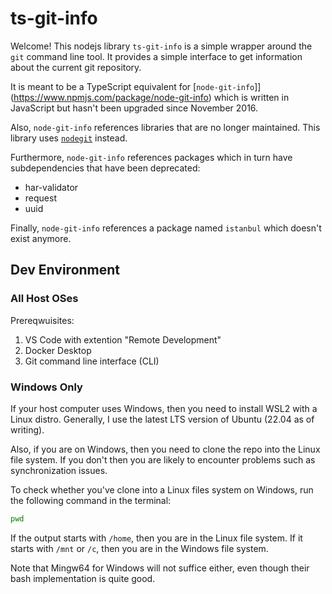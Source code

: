 # ts-git-info

Welcome! This nodejs library `ts-git-info` is a simple wrapper around the `git` command line tool. It provides a simple interface to get information about the current git repository.

It is meant to be a TypeScript equivalent for [`node-git-info`]](https://www.npmjs.com/package/node-git-info) which is written in JavaScript but hasn't been upgraded since November 2016.

Also, `node-git-info` references libraries that are no longer maintained. This library uses [`nodegit`](https://www.npmjs.com/package/nodegit) instead.

Furthermore, `node-git-info` references packages which in turn have subdependencies that have been deprecated:
- har-validator
- request
- uuid

Finally, `node-git-info` references a package named `istanbul` which doesn't exist anymore.

## Dev Environment

### All Host OSes

Prereqwuisites:
1. VS Code with extention "Remote Development"
2. Docker Desktop
3. Git command line interface (CLI)

### Windows Only

If your host computer uses Windows, then you need to install WSL2 with a Linux distro. Generally, I use the latest LTS version of Ubuntu (22.04 as of writing).

Also, if you are on Windows, then you need to clone the repo into the Linux file system. If you don't then you are likely to encounter problems such as synchronization issues.

To check whether you've clone into a Linux files system on Windows, run the following command in the terminal:

```bash
pwd
```

If the output starts with `/home`, then you are in the Linux file system. If it starts with `/mnt` or `/c`, then you are in the Windows file system.

Note that Mingw64 for Windows will not suffice either, even though their bash implementation is quite good.
